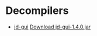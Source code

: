 <!-- TITLE: Java -->

# Decompilers

* [jd-gui](http://java-decompiler.github.io/) [Download jd-gui-1.4.0.jar](https://github.com/java-decompiler/jd-gui/releases/download/v1.4.0/jd-gui-1.4.0.jar)